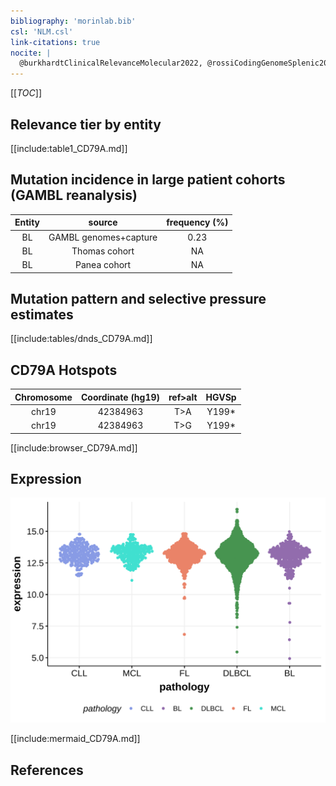 ```yaml
---
bibliography: 'morinlab.bib'
csl: 'NLM.csl'
link-citations: true
nocite: |
  @burkhardtClinicalRelevanceMolecular2022, @rossiCodingGenomeSplenic2012, 
---
```

[[_TOC_]]



## Relevance tier by entity

[[include:table1_CD79A.md]]

## Mutation incidence in large patient cohorts (GAMBL reanalysis)

|Entity|source               |frequency (%)|
|:------:|:---------------------:|:-------------:|
|BL    |GAMBL genomes+capture|0.23         |
|BL    |Thomas cohort        |  NA         |
|BL    |Panea cohort         |  NA         |

## Mutation pattern and selective pressure estimates

[[include:tables/dnds_CD79A.md]]




## CD79A Hotspots

| Chromosome |Coordinate (hg19) | ref>alt | HGVSp | 
 | :---:| :---: | :--: | :---: |
| chr19 | 42384963 | T>A | Y199* |
| chr19 | 42384963 | T>G | Y199* |

[[include:browser_CD79A.md]]

## Expression
![](images/gene_expression/CD79A_by_pathology.svg)
<!-- ORIGIN: rossiCodingGenomeSplenic2012c -->
<!-- BL: burkhardtClinicalRelevanceMolecular2022b -->
<!-- MZL: rossiCodingGenomeSplenic2012c -->

[[include:mermaid_CD79A.md]]

## References

